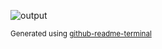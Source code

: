 ![output](https://github.com/JLuzz/JLuzz/assets/6591748/11395389-91f8-4f95-9a7c-c75079a2f3a0)

<sub>Generated using [github-readme-terminal](https://github.com/x0rzavi/github-readme-terminal)</sub>

<!--
**JLuzz/JLuzz** is a ✨ _special_ ✨ repository because its `README.md` (this file) appears on your GitHub profile.

Here are some ideas to get you started:

- 🔭 I’m currently working on ...
- 🌱 I’m currently learning ...
- 👯 I’m looking to collaborate on ...
- 🤔 I’m looking for help with ...
- 💬 Ask me about ...
- 📫 How to reach me: ...
- 😄 Pronouns: ...
- ⚡ Fun fact: ...
-->
